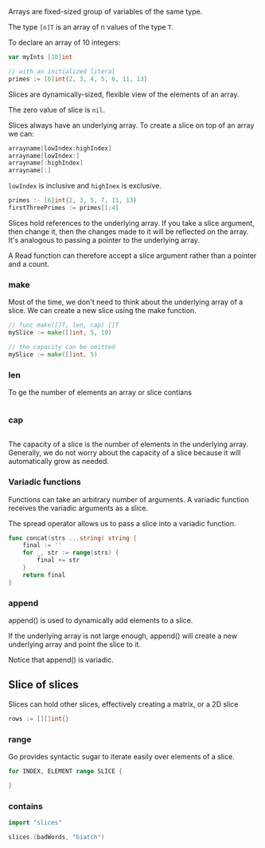 Arrays are fixed-sized group of variables of the same type.

The type `[n]T` is an array of n values of the type `T`.

To declare an array of 10 integers:
```go
var myInts [10]int

// with an initialized literal
primes := [6]int{2, 3, 4, 5, 6, 11, 13}
```

Slices are dynamically-sized, flexible view of the elements of an array.

The zero value of slice is `nil`.

Slices always have an underlying array. To create a slice on top of an array we can:

```go
arrayname[lowIndex:highIndex]
arrayname[lowIndex:]
arrayname[:highIndex]
arrayname[:]
```

`lowIndex` is inclusive and `highInex` is exclusive.

```go
primes :- [6]int{2, 3, 5, 7, 11, 13}
firstThreePrimes := primes[1:4]
```

Slices hold references to the underlying array. If you take a slice argument, then change it, then the changes made to it will be reflected on the array. It's analogous to passing a pointer to the underlying array.

A Read function can therefore accept a slice argument rather than a pointer and a count. 

### make

Most of the time, we don't need to think about the underlying array of a slice. We can create a new slice using the make function.

```go
// func make([]T, len, cap) []T
mySlice := make([]int, 5, 10)

// the capacity can be omitted
mySlice := make([]int, 5)
```


### len

To ge the number of elements an array or slice contians
```
```

### cap

```
```

The capacity of a slice is the number of elements in the underlying array. Generally, we do not worry about the capacity of a slice because it will automatically grow as needed.



### Variadic functions

Functions can take an arbitrary number of arguments. A variadic function receives the variadic arguments as a slice.

The spread operator allows us to pass a slice into a variadic function.

```go
func concat(strs ...string) string {
	final := ''
	for _, str := range(strs) {
		final += str
	}
	return final
}
```


### append

append() is used to dynamically add elements to a slice.

If the underlying array is not large enough, append() will create a new underlying array and point the slice to it.

Notice that append() is variadic.

## Slice of slices

Slices can hold other slices, effectively creating a matrix, or a 2D slice

```go
rows := [][]int{}
```

### range

Go provides syntactic sugar to iterate easily over elements of a slice.

```go
for INDEX, ELEMENT range SLICE {

}
```


### contains

```go
import "slices"

slices.(badWords, "biatch")
```